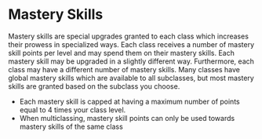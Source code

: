 # Mastery Skills

Mastery skills are special upgrades granted to each class which increases their
prowess in specialized ways. Each class receives a number of mastery skill
points per level and may spend them on their mastery skills. Each mastery skill
may be upgraded in a slightly different way. Furthermore, each class may have a
different number of mastery skills. Many classes have global mastery skills
which are available to all subclasses, but most mastery skills are granted
based on the subclass you choose.

- Each mastery skill is capped at having a maximum number of points equal to 4
  times your class level. 
- When multiclassing, mastery skill points can only be used towards mastery
  skills of the same class
